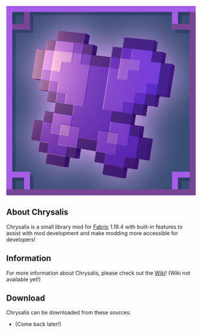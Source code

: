 ![github_icon](images/mod_icon.png)

## **About Chrysalis**

Chrysalis is a small library mod for [Fabric](https://fabricmc.net) 1.19.4 with built-in features to assist with mod development and make modding more accessible for developers!

## **Information**

For more information about Chrysalis, please check out the [Wiki](https://github.com/Sydokiddo/chrysalis/wiki)! (Wiki not available yet!)

## **Download**

Chrysalis can be downloaded from these sources:

* (Come back later!)

